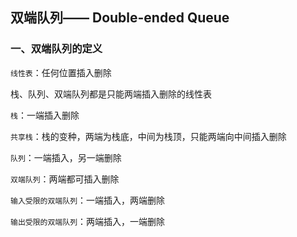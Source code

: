 ## 双端队列—— Double-ended Queue

### 一、双端队列的定义

`线性表`：任何位置插入删除

栈、队列、双端队列都是只能两端插入删除的线性表

`栈`：一端插入删除

`共享栈`：栈的变种，两端为栈底，中间为栈顶，只能两端向中间插入删除

`队列`：一端插入，另一端删除

`双端队列`：两端都可插入删除

`输入受限的双端队列`：一端插入，两端删除

`输出受限的双端队列`：两端插入，一端删除

